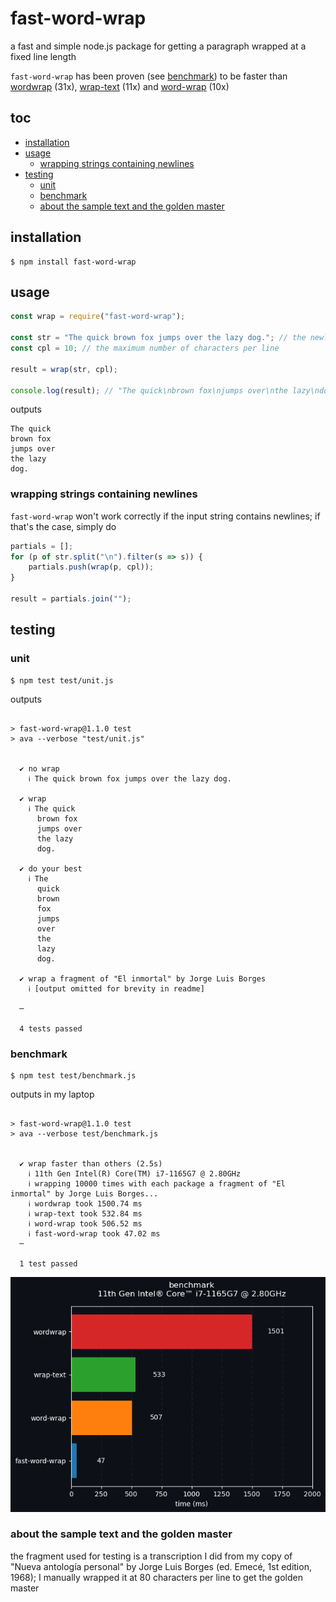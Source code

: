 # fast-word-wrap

a fast and simple node.js package for getting a paragraph wrapped at a fixed line length

`fast-word-wrap` has been proven (see [benchmark](#benchmark)) to be faster than [wordwrap](https://github.com/substack/node-wordwrap) (31x), [wrap-text](https://github.com/IonicaBizau/wrap-text) (11x) and [word-wrap](https://github.com/jonschlinkert/word-wrap) (10x)

## toc

- [installation](#installation)
- [usage](#usage)
  * [wrapping strings containing newlines](#wrapping-strings-containing-newlines)
- [testing](#testing)
  * [unit](#unit)
  * [benchmark](#benchmark)
  * [about the sample text and the golden master](#about-the-sample-text-and-the-golden-master)

## installation

```console
$ npm install fast-word-wrap
```

## usage

```js
const wrap = require("fast-word-wrap");

const str = "The quick brown fox jumps over the lazy dog."; // the newline-free string to wrap
const cpl = 10; // the maximum number of characters per line

result = wrap(str, cpl);

console.log(result); // "The quick\nbrown fox\njumps over\nthe lazy\ndog.\n"
```

outputs

```console
The quick
brown fox
jumps over
the lazy
dog.
```

### wrapping strings containing newlines

`fast-word-wrap` won't work correctly if the input string contains newlines; if that's the case, simply do

```js
partials = [];
for (p of str.split("\n").filter(s => s)) {
    partials.push(wrap(p, cpl));
}

result = partials.join("");
```

## testing

### unit

```console
$ npm test test/unit.js
```

outputs

```console

> fast-word-wrap@1.1.0 test
> ava --verbose "test/unit.js"


  ✔ no wrap
    ℹ The quick brown fox jumps over the lazy dog.
      
  ✔ wrap
    ℹ The quick
      brown fox
      jumps over
      the lazy
      dog.

  ✔ do your best
    ℹ The
      quick
      brown
      fox
      jumps
      over
      the
      lazy
      dog.
      
  ✔ wrap a fragment of "El inmortal" by Jorge Luis Borges
    ℹ [output omitted for brevity in readme]
      
  ─

  4 tests passed
```

### benchmark

```console
$ npm test test/benchmark.js
```

outputs in my laptop

```console

> fast-word-wrap@1.1.0 test
> ava --verbose test/benchmark.js


  ✔ wrap faster than others (2.5s)
    ℹ 11th Gen Intel(R) Core(TM) i7-1165G7 @ 2.80GHz
    ℹ wrapping 10000 times with each package a fragment of "El inmortal" by Jorge Luis Borges...
    ℹ wordwrap took 1500.74 ms
    ℹ wrap-text took 532.84 ms
    ℹ word-wrap took 506.52 ms
    ℹ fast-word-wrap took 47.02 ms
  ─

  1 test passed
```

![barh](https://github.com/alepinio/fast-word-wrap/blob/assets/barh.png)

### about the sample text and the golden master

the fragment used for testing is a transcription I did from my copy of "Nueva antología personal" by Jorge Luis Borges (ed. Emecé, 1st edition, 1968); I manually wrapped it at 80 characters per line to get the golden master
